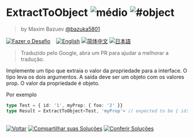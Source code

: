 <!--info-header-start--><h1>ExtractToObject <img src="https://img.shields.io/badge/-m%C3%A9dio-d9901a" alt="médio"/> <img src="https://img.shields.io/badge/-%23object-999" alt="#object"/></h1><blockquote><p>by Maxim Bazuev <a href="https://github.com/bazuka5801" target="_blank">@bazuka5801</a></p></blockquote><p><a href="https://tsch.js.org/29650/play/pt-BR" target="_blank"><img src="https://img.shields.io/badge/-Fazer%20o%20Desafio-3178c6?logo=typescript&logoColor=white" alt="Fazer o Desafio"/></a> &nbsp;&nbsp;&nbsp;<a href="./README.md" target="_blank"><img src="https://img.shields.io/badge/-English-gray" alt="English"/></a>  <a href="./README.zh-CN.md" target="_blank"><img src="https://img.shields.io/badge/-%E7%AE%80%E4%BD%93%E4%B8%AD%E6%96%87-gray" alt="简体中文"/></a>  <a href="./README.ja.md" target="_blank"><img src="https://img.shields.io/badge/-%E6%97%A5%E6%9C%AC%E8%AA%9E-gray" alt="日本語"/></a> </p><!--info-header-end-->

> Traduzido pelo Google, abra um PR para ajudar a melhorar a tradução.

Implemente um tipo que extraia o valor da propriedade para a interface. O tipo leva os dois argumentos. A saída deve ser um objeto com os valores prop.
  O valor da propriedade é objeto.

  Por exemplo

```ts
type Test = { id: '1', myProp: { foo: '2' }}
type Result = ExtractToObject<Test, 'myProp'> // expected to be { id: '1', foo: '2' }
```

<!--info-footer-start--><br><a href="../../README.pt-BR.md" target="_blank"><img src="https://img.shields.io/badge/-Voltar-grey" alt="Voltar"/></a> <a href="https://tsch.js.org/29650/answer/pt-BR" target="_blank"><img src="https://img.shields.io/badge/-Compartilhar%20suas%20Solu%C3%A7%C3%B5es-teal" alt="Compartilhar suas Soluções"/></a> <a href="https://tsch.js.org/29650/solutions" target="_blank"><img src="https://img.shields.io/badge/-Conferir%20Solu%C3%A7%C3%B5es-de5a77?logo=awesome-lists&logoColor=white" alt="Conferir Soluções"/></a> <!--info-footer-end-->